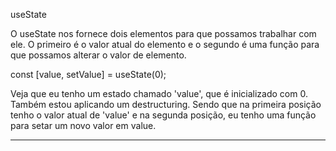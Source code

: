 useState

O useState nos fornece dois elementos para que possamos trabalhar com ele. 
O primeiro é o valor atual do elemento e o segundo é uma função para que possamos alterar o valor de elemento.

const [value, setValue] = useState(0);

Veja que eu tenho um estado chamado 'value', que é inicializado com 0. 
Também estou aplicando um destructuring. Sendo que na primeira posição tenho o valor atual de 'value' e na segunda posição, eu tenho uma função
para setar um novo valor em value.



---------------------------------------------------------------